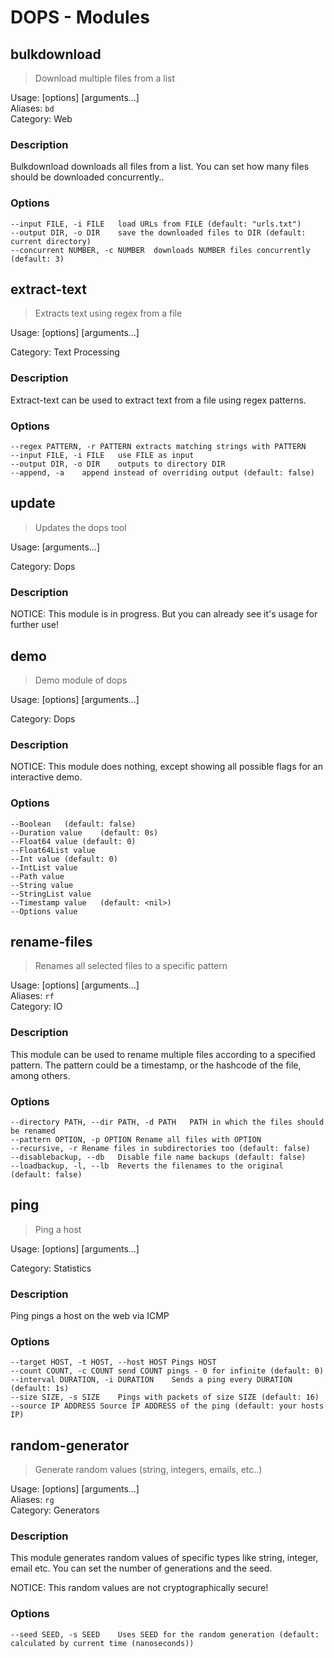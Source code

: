 # DOPS - Modules
## bulkdownload  

> Download multiple files from a list  

Usage:  [options] [arguments...]<br/>
Aliases: `bd`<br/>
Category: Web

 ### Description

Bulkdownload downloads all files from a list. 
You can set how many files should be downloaded concurrently..

### Options

```
--input FILE, -i FILE	load URLs from FILE (default: "urls.txt")
--output DIR, -o DIR	save the downloaded files to DIR (default: current directory)
--concurrent NUMBER, -c NUMBER	downloads NUMBER files concurrently (default: 3)
```

## extract-text  

> Extracts text using regex from a file  

Usage:  [options] [arguments...]<br/>

Category: Text Processing

 ### Description

Extract-text can be used to extract text from a file using regex patterns.

### Options

```
--regex PATTERN, -r PATTERN	extracts matching strings with PATTERN
--input FILE, -i FILE	use FILE as input
--output DIR, -o DIR	outputs to directory DIR
--append, -a	append instead of overriding output (default: false)
```

## update  

> Updates the dops tool  

Usage:  [arguments...]<br/>

Category: Dops

 ### Description

NOTICE: This module is in progress. But you can already see it's usage for further use!



## demo  

> Demo module of dops  

Usage:  [options] [arguments...]<br/>

Category: Dops

 ### Description

NOTICE: This module does nothing, except showing all possible flags for an interactive demo.

### Options

```
--Boolean	(default: false)
--Duration value	(default: 0s)
--Float64 value	(default: 0)
--Float64List value	
--Int value	(default: 0)
--IntList value	
--Path value	
--String value	
--StringList value	
--Timestamp value	(default: <nil>)
--Options value	
```

## rename-files  

> Renames all selected files to a specific pattern  

Usage:  [options] [arguments...]<br/>
Aliases: `rf`<br/>
Category: IO

 ### Description

This module can be used to rename multiple files according to a specified pattern.
The pattern could be a timestamp, or the hashcode of the file, among others.

### Options

```
--directory PATH, --dir PATH, -d PATH	PATH in which the files should be renamed
--pattern OPTION, -p OPTION	Rename all files with OPTION
--recursive, -r	Rename files in subdirectories too (default: false)
--disablebackup, --db	Disable file name backups (default: false)
--loadbackup, -l, --lb	Reverts the filenames to the original (default: false)
```

## ping  

> Ping a host  

Usage:  [options] [arguments...]<br/>

Category: Statistics

 ### Description

Ping pings a host on the web via ICMP

### Options

```
--target HOST, -t HOST, --host HOST	Pings HOST
--count COUNT, -c COUNT	send COUNT pings - 0 for infinite (default: 0)
--interval DURATION, -i DURATION	Sends a ping every DURATION (default: 1s)
--size SIZE, -s SIZE	Pings with packets of size SIZE (default: 16)
--source IP ADDRESS	Source IP ADDRESS of the ping (default: your hosts IP)
```

## random-generator  

> Generate random values (string, integers, emails, etc..)  

Usage:  [options] [arguments...]<br/>
Aliases: `rg`<br/>
Category: Generators

 ### Description

This module generates random values of specific types like string, integer, email etc.
You can set the number of generations and the seed.

NOTICE: This random values are not cryptographically secure!

### Options

```
--seed SEED, -s SEED	Uses SEED for the random generation (default: calculated by current time (nanoseconds))
```
